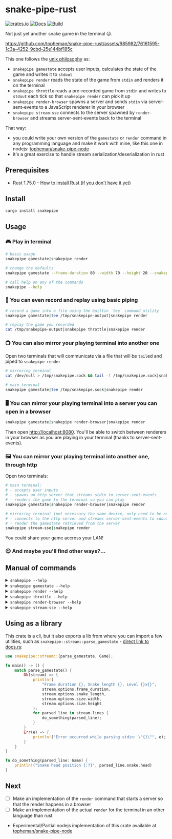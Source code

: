 # snake-pipe-rust

[![crates.io](https://img.shields.io/crates/v/snakepipe.svg)](https://crates.io/crates/snakepipe) [![Docs](https://docs.rs/snakepipe/badge.svg)](https://docs.rs/snakepipe/latest/snakepipe/) [![Build](https://github.com/topheman/snake-pipe-rust/actions/workflows/rust.yml/badge.svg?label=build)](https://github.com/topheman/snake-pipe-rust/actions/workflows/rust.yml)

Not just yet another snake game in the terminal 😉.

https://github.com/topheman/snake-pipe-rust/assets/985982/76161595-1c3a-4252-9cbd-25e144bf185c

This one follows the [unix philosophy](https://en.wikipedia.org/wiki/Unix_philosophy) as:

- `snakepipe gamestate` accepts user inputs, calculates the state of the game and writes it to `stdout`
- `snakepipe render` reads the state of the game from `stdin` and renders it on the terminal
- `snakepipe throttle` reads a pre-recorded game from `stdin` and writes to `stdout` each tick so that `snakepipe render` can pick it up
- `snakepipe render-browser` spawns a server and sends `stdin` via server-sent-events to a JavaScript renderer in your browser
- `snakepipe stream-sse` connects to the server spawned by `render-browser` and streams server-sent-events back to the terminal

That way:

- you could write your own version of the `gamestate` or `render` command in any programming language and make it work with mine, like this one in nodejs: [topheman/snake-pipe-node](https://github.com/topheman/snake-pipe-node)
- it's a great exercise to handle stream serialization/deserialization in rust

## Prerequisites

- Rust 1.75.0 - [How to install Rust (if you don't have it yet)](https://www.rust-lang.org/tools/install)

## Install

```sh
cargo install snakepipe
```

## Usage

### 🎮 Play in terminal

```sh
# basic usage
snakepipe gamestate|snakepipe render

# change the defaults
snakepipe gamestate --frame-duration 80 --width 70 --height 20 --snakepipe-length 15|snakepipe render

# call help on any of the commands
snakepipe --help
```

### 📼 You can even record and replay using basic piping

```sh
# record a game into a file using the builtin `tee` command utility
snakepipe gamestate|tee /tmp/snakepipe-output|snakepipe render

# replay the game you recorded
cat /tmp/snakepipe-output|snakepipe throttle|snakepipe render
```

### 📺 You can also mirror your playing terminal into another one

Open two terminals that will communicate via a file that will be `tail`ed and piped to `snakepipe render`

```sh
# mirroring terminal
cat /dev/null > /tmp/snakepipe.sock && tail -f /tmp/snakepipe.sock|snakepipe render
```

```sh
# main terminal
snakepipe gamestate|tee /tmp/snakepipe.sock|snakepipe render
```

### 🖥 You can mirror your playing terminal into a server you can open in a browser

```sh
snakepipe gamestate|snakepipe render-browser|snakepipe render
```

Then open [http://localhost:8080](http://localhost:8080). You'll be able to switch between renderers in your browser as you are playing in your terminal (thanks to server-sent-events).

### 🖼 You can mirror your playing terminal into another one, through http

Open two terminals:

```sh
# main terminal:
# - accepts user inputs
# - spawns an http server that streams stdin to server-sent-events
# - renders the game to the terminal so you can play
snakepipe gamestate|snakepipe render-browser|snakepipe render
```

```sh
# mirroring terminal (not necessary the same device, only need to be on the same network):
# - connects to the http server and streams server-sent-events to sdout
# - render the gamestate retrieved from the server
snakepipe stream-sse|snakepipe render
```

You could share your game accross your LAN!

### 😉 And maybe you'll find other ways?...

## Manual of commands

<details>
  <summary><code>snakepipe --help</code></summary>
  <pre>A snake game based on stdin/stdout following unix philosophy

Usage: snakepipe \<COMMAND>

Commands:

  gamestate       Accepts user inputs (arrow keys to control the snake) and outputs the state of the game to stdout
  render          Reads gamestate from stdin and renders the game on your terminal
  throttle        Reads stdin line by line and outputs each line on stdout each `frame_duration` ms (usefull for replaying a file)
  render-browser  Let's you render the game in your browser at http://localhost:8080 by spawning a server and sending stdin via server-sent-events to a JavaScript renderer
  stream-sse      Connects to the server spawned by `render-browser` and streams server-sent-events back to the terminal
  help            Print this message or the help of the given subcommand(s)

Options:
  -h, --help     Print help
  -V, --version  Print version
  </pre>
</details>

<details>
  <summary><code>snakepipe gamestate --help</code></summary>
  <pre>Accepts user inputs (arrow keys to control the snake) and outputs the state of the game to stdout

Usage: snakepipe gamestate [OPTIONS]

Options:
      --frame-duration \<FRAME_DURATION>  in ms [default: 120]
      --width \<WIDTH>                    default 25
      --height \<HEIGHT>                  default 25
      --snake-length \<SNAKE_LENGTH>      [default: 2]
      --fit-terminal
  </pre>
</details>

<details>
  <summary><code>snakepipe render --help</code></summary>
  <pre>
Reads gamestate from stdin and renders the game on your terminal

Usage: snakepipe render
  </pre>
</details>

<details>
  <summary><code>snakepipe throttle --help</code></summary>
  <pre>
Reads stdin line by line and outputs each line on stdout each `frame_duration` ms (usefull for replaying a file)

Usage: snakepipe throttle [OPTIONS]

Options:
      --frame-duration \<FRAME_DURATION>  in ms [default: 120]
      --loop-infinite
  </pre>
</details>

<details>
  <summary><code>snakepipe render-browser --help</code></summary>
  <pre>
Let's you render the game in your browser at http://localhost:8080 by spawning a server and sending stdin via server-sent-events to a JavaScript renderer

Usage: snakepipe render-browser [OPTIONS]

Options:
      --port <PORT>  [default: 8080]
  </pre>
</details>

<details>
  <summary><code>snakepipe stream-sse --help</code></summary>
  <pre>
Connects to the server spawned by `render-browser` and streams server-sent-events back to the terminal

Usage: snakepipe stream-sse [OPTIONS]

Options:
      --address \<ADDRESS>  [default: http://localhost:8080]
  </pre>
</details>

## Using as a library

This crate is a cli, but it also exports a lib from where you can import a few utilities, such as `snakepipe::stream::parse_gamestate` - [direct link to docs.rs](https://docs.rs/snakepipe/latest/snakepipe/stream/fn.parse_gamestate.html):

```rust
use snakepipe::stream::{parse_gamestate, Game};

fn main() -> () {
    match parse_gamestate() {
        Ok(stream) => {
            println!(
                "Frame duration {}, Snake length {}, Level {}x{}",
                stream.options.frame_duration,
                stream.options.snake_length,
                stream.options.size.width,
                stream.options.size.height
            );
            for parsed_line in stream.lines {
                do_something(parsed_line);
            }
        }
        Err(e) => {
            println!("Error occurred while parsing stdin: \"{}\"", e);
        }
    }
}

fn do_something(parsed_line: Game) {
    println!("Snake head position {:?}", parsed_line.snake.head)
}
```

## Next

- [ ] Make an implementation of the `render` command that starts a server so that the render happens in a browser
- [ ] Make an implementation of the actual `render` for the terminal in an other language than rust
- Experimental/Partial nodejs implementation of this crate available at [topheman/snake-pipe-node](https://github.com/topheman/snake-pipe-node)
